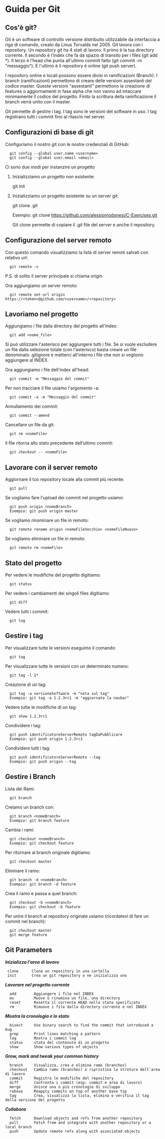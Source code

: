 Guida per Git
==============

Cos'è git?
--------------

Git è un software di controllo versione distribuito utilizzabile da interfaccia a riga di comando, creato da Linus Torvalds nel 2005. Git lavora con i repository.
Un repository git ha 4 stati di lavoro. Il primo è la tua directory corrente.
Il secondo è l'index che fa da spazio di transito per i files (git add \*).
Il terzo è l'head che punta all'ultimo commit fatto (git commit -m "messaggio"). E l'ultimo è il repository è online (git push server).

I repository online e locali possono essere divisi in ramificazioni (Branch).
I branch (ramificazioni) permettono di creare delle versioni assestanti del codice master. Queste versioni "assestanti" permettono la creazione di features o aggiornamenti in fase alpha che non vanno ad intaccare minimamente il codice del progetto. Finito la scrittura della ramificazione il branch verrà unito con il master.

Git permette di gestire i tag. I tag sono le versioni del software in uso. I tag registrano tutti i commit fino al rilascio nel server.

Configurazioni di base di git
-----------------------------

Configuriamo il nostro git con le nostre credenziali di GitHub:

      git config --global user.name <username>
      git config --global user.email <email>

Ci sono due modi per instanzire un progetto

1) Inizializziamo un progetto non esistente:

      git init

2) Inizializziamo un progetto esistente su un server git:

      git clone <serverURL>.git

      Esempio: git clone <https://github.com/alessiomodonesi/C-Exercises.git>

      Git clone permette di copiare il .git file del server e anche il repository.

Configurazione del server remoto
--------------------------------

Con questo comando visualizziamo la lista di server remoti salvati con relativo url:

      git remote -v
P.S. di solito il server principale si chiama origin <br>

Ora aggiungiamo un server remoto:

      git remote set-url origin https://<token>@github.com/<username>/<repository>

Lavoriamo nel progetto
-----------------------

Aggiungiamo i file dalla directory del progetto all'index:

      git add <nome_file>
Si può utilizzare l'asterisco per aggiungere tutti i file. Se si vuole escludere un file dalla selezione totale (con l'asterisco) basta creare un file denominato .gitignore e metterci all'interno i file che non si vogliono aggiungere al INDEX.

Ora aggiungiamo i file dell'index all'head:

      git commit -m "Messaggio del commit"
Per non tracciare il file usiamo l'argomento -a:

      git commit -a -m "Messaggio del commit"
      
Annullamento dei commit:

      git commit --amend

Cancellare un file da git:

      git rm <nomeFile>
      
Il file ritorna allo stato precedente dell’ultimo commit:

      git checkout -- <nomeFile>

Lavorare con il server remoto
-----------------------------

Aggiornare il tuo repository locale alla commit più recente:

      git pull
 Se vogliamo fare l'upload dei commit nel progetto usiamo:

      git push origin <nomeBranch>
      Esempio: git push origin master
Se vogliamo rinominare un file in remoto:

      git remote rename origin <nomeFileVecchio> <nomeFileNuovo>
Se vogliamo eliminare un file in remoto:

      git remote rm <nomeFile>

Stato del progetto
------------------

Per vedere le modifiche del progetto digitiamo:

      git status
Per vedere i cambiamenti dei singoli files digitiamo:

      git diff
Vedere tutti i commit:

      git log

Gestire i tag
-------------

Per visualizzare tutte le versioni eseguimo il comando:

      git tag
Per visualizzare tutte le versioni con un determinato numero:

      git tag -l 1*
Creazione di un tag:

      git tag -a versioneSoftware -m "nota sul tag"
      Esempio: git tag -a 1.2.3rc1 -m "aggiornato la navbar"
Vedere tutte le modifiche di un tag:

      git show 1.2.3rc1
Condividere i tag:

      git push identificatoreServerRemoto tagDaPubblicare
      Esempio: git push origin 1.2.3rc1 
Condividere tutti i tag:

      git push identificatoreServerRemoto --tag
      Esempio: git push origin --tag
            
Gestire i Branch
----------------

Lista dei Rami:

      git branch
Creiamo un branch con:

      git branch <nomeBranch>
      Esempio: git branch feature
Cambia i rami:

      git checkout <nomeBranch>
      Esempio: git checkout feature
Per ritornare al branch originale digitiamo:

      git checkout master
Eliminare il ramo:

      git branch -d <nomeBranch>
      Esempio: git branch -d feature
Crea il ramo e passa a quel branch:

      git checkout -b <nomeBranch>
      Esempio: git checkout -b feature
Per unire il branch al repository originale usiamo (ricordatevi di fare un commit nel branch):

      git checkout master
      git merge feature

Git Parameters
---------------

***Inizializza l'area di lavoro***

     clone      Clona un repository in una cartella
     init       Crea un git repository o ne inizializza uno

***Lavorare nel progetto corrente***

      add        Aggiungere i file nel INDEX
      mv         Muove o rinomina un file, una directory
      reset      Resetta il corrente HEAD nello stato specificato
      rm         Rimuove i file dalla directory corrente e nel INDEX

***Mostra la cronologia e lo stato***

      bisect     Use binary search to find the commit that introduced a bug
      grep       Print lines matching a pattern
      log        Mostra i commit log
      status     stato del contenuto di un progetto
      show       Show various types of objects

***Grow, mark and tweak your common history***

      branch     Visualizza, crea e elimina ramo (branches)
      checkout   Cambia ramo (branches) o ripristina la strotura dell'area di lavoro 
      commit     Registra le modifiche del repository
      diff       Confronta i commit (esp: commit e area di lovoro)
      merge      Unisce una o più cronologie di sviluppo
      rebase     Reapply commits on top of another base tip
      tag        Crea, visualizza la lista, elimina o verifica il tag della versione del progetto

***Collabora***

      fetch      Download objects and refs from another repository
      pull       Fetch from and integrate with another repository or a local branch
      push       Update remote refs along with associated objects
